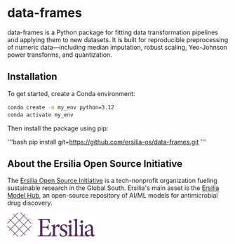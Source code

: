 # data-frames
data-frames is a Python package for fitting data transformation pipelines and applying them to new datasets. It is built for reproducible preprocessing of numeric data—including median imputation, robust scaling, Yeo-Johnson power transforms, and quantization.

 ## Installation

 To get started, create a Conda environment:

```bash
conda create -n my_env python=3.12
conda activate my_env
```
Then install the package using pip:

'''bash
pip install git+https://github.com/ersilia-os/data-frames.git
'''

## About the Ersilia Open Source Initiative

The [Ersilia Open Source Initiative](https://ersilia.io) is a tech-nonprofit organization fueling sustainable research in the Global South. Ersilia's main asset is the [Ersilia Model Hub](https://github.com/ersilia-os/ersilia), an open-source repository of AI/ML models for antimicrobial drug discovery.

![Ersilia Logo](assets/Ersilia_Brand.png)